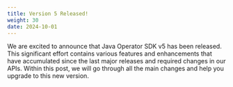 ```yaml
---
title: Version 5 Released! 
weight: 30
date: 2024-10-01
---
```


We are excited to announce that Java Operator SDK v5 has been released. This significant effort contains
various features and enhancements that have accumulated since the last major releases and required changes in our APIs.
Within this post, we will go through all the main changes and help you upgrade to this new version.








